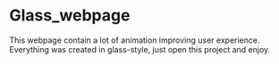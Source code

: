 # Glass_webpage

This webpage contain a lot of animation improving user experience. Everything was created in glass-style, just open this project and enjoy.
